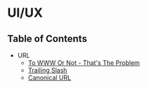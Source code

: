 # UI/UX

## Table of Contents
 - URL
   - [To WWW Or Not - That's The Problem](/ui-ux/url/Content-WWW_OR_NAKED_DOMAIN.md)
   - [Trailing Slash](/ui-ux/url/Content-TRAILING_SLASH.md)
   - [Canonical URL](/ui-ux/url/Content-CANONICAL_URL.md)
